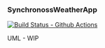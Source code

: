 ### SynchronossWeatherApp

[![Build Status - Github Actions][]][Build status]

[Build Status - Github Actions]: https://github.com/ananddamodaran/SynchronossWeatherApp/actions/workflows/ci.yml/badge.svg?branch=dev
[Build status]: https://github.com/ananddamodaran/SynchronossWeatherApp/actions
UML - WIP
